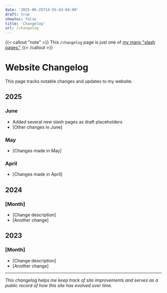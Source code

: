 ```yaml
---
date: '2025-06-25T14:55:43-04:00'
draft: true
showtoc: false
title: 'Changelog'
url: /changelog
---
```

{{< callout "note" >}}
This `/changelog` page is just one of [my many "slash pages."](/slashes)
{{< /callout >}}

# Website Changelog

This page tracks notable changes and updates to my website.

## 2025

### June
- Added several new slash pages as draft placeholders
- [Other changes in June]

### May
- [Changes made in May]

### April
- [Changes made in April]

## 2024

### [Month]
- [Change description]
- [Another change]

## 2023

### [Month]
- [Change description]
- [Another change]

---

*This changelog helps me keep track of site improvements and serves as a public record of how this site has evolved over time.*
